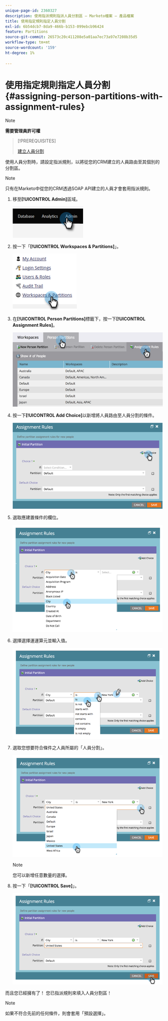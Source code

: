 ```yaml
---
unique-page-id: 2360327
description: 使用指派規則指派人員分割區 — Marketo檔案 — 產品檔案
title: 使用指定規則指定人員分割
exl-id: 6b54dcb7-8da9-466b-b153-099ebcb96424
feature: Partitions
source-git-commit: 26573c20c411208e5a01aa7ec73a97e7208b35d5
workflow-type: tm+mt
source-wordcount: '159'
ht-degree: 1%

---
```


# 使用指定規則指定人員分割 {#assigning-person-partitions-with-assignment-rules}

>[!NOTE]
>
>**需要管理員許可權**

>[!PREREQUISITES]
>
>[建立人員分割](/help/marketo/product-docs/administration/workspaces-and-person-partitions/create-a-person-partition.md)

使用人員分割時，請設定指派規則，以將從您的CRM建立的人員路由至其個別的分割區。

>[!NOTE]
>
>只有在Marketo中從您的CRM透過SOAP API建立的人員才會套用指派規則。

1. 移至&#x200B;**[!UICONTROL Admin]**&#x200B;區域。

   ![](assets/assigning-person-partitions-with-assignment-rules-1.png)

1. 按一下「**[!UICONTROL Workspaces & Partitions]**」。

   ![](assets/assigning-person-partitions-with-assignment-rules-2.png)

1. 在&#x200B;**[!UICONTROL Person Partitions]**&#x200B;標籤下，按一下&#x200B;**[!UICONTROL Assignment Rules]**。

   ![](assets/assigning-person-partitions-with-assignment-rules-3.png)

1. 按一下&#x200B;**[!UICONTROL Add Choice]**&#x200B;以新增將人員路由至人員分割的條件。

   ![](assets/assigning-person-partitions-with-assignment-rules-4.png)

1. 選取應建置條件的欄位。

   ![](assets/assigning-person-partitions-with-assignment-rules-5.png)

1. 選擇選擇運運算元並輸入值。

   ![](assets/assigning-person-partitions-with-assignment-rules-6.png)

1. 選取您想要符合條件之人員所屬的「人員分割」。

   ![](assets/assigning-person-partitions-with-assignment-rules-7.png)

   >[!NOTE]
   >
   >您可以新增任意數量的選擇。

1. 按一下「**[!UICONTROL Save]**」。

   ![](assets/assigning-person-partitions-with-assignment-rules-8.png)

而且您已經擁有了！ 您已指派規則來填入人員分割區！

>[!NOTE]
>
>如果不符合先前的任何條件，則會套用「預設選擇」。
